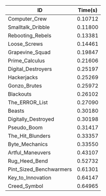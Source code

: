 |ID|Time(s)|
|-|-|
|Computer_Crew|0.10712|
|Smalltalk_Dribble|0.11800|
|Rebooting_Rebels|0.13381|
|Loose_Screws|0.14461|
|Grapevine_Squad|0.19847|
|Prime_Calculus|0.21606|
|Digital_Destroyers|0.25197|
|Hackerjacks|0.25269|
|Gonzo_Brutes|0.25972|
|Blackouts|0.26102|
|The_ERROR_List|0.27090|
|Beasts|0.30180|
|Digitally_Destroyed|0.30198|
|Pseudo_Boom|0.31417|
|The_Hit_Blunders|0.33357|
|Byte_Mechanics|0.33550|
|Artful_Maneuvers|0.43107|
|Rug_Heed_Bend|0.52732|
|Pint_Sized_Benchwarmers|0.61301|
|Key_to_Innovation|0.64147|
|Creed_Symbol|0.64965|
